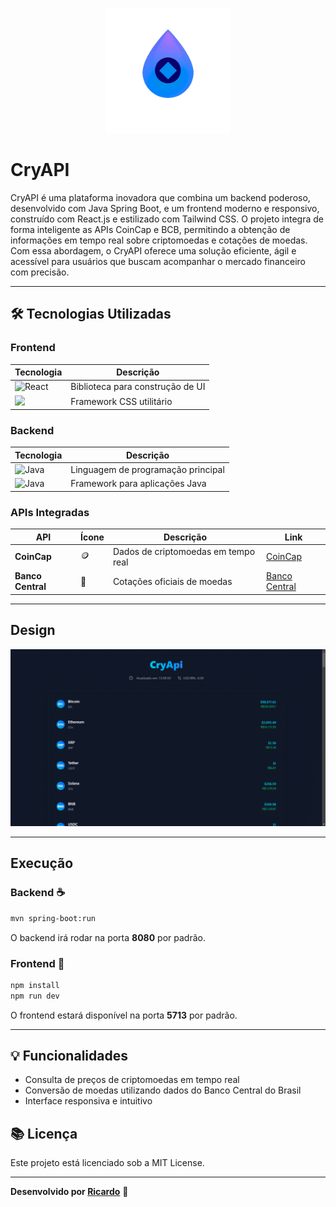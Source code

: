 <p align="center">
  <img src="https://github.com/RLC02/RLC02/blob/main/CryApiLogo.png?raw=true" width="200" height="200" />
</p>

# CryAPI 

CryAPI é uma plataforma inovadora que combina um backend poderoso, desenvolvido com Java Spring Boot, e um frontend moderno e responsivo, construído com React.js e estilizado com Tailwind CSS. O projeto integra de forma inteligente as APIs CoinCap e BCB, permitindo a obtenção de informações em tempo real sobre criptomoedas e cotações de moedas. Com essa abordagem, o CryAPI oferece uma solução eficiente, ágil e acessível para usuários que buscam acompanhar o mercado financeiro com precisão.

---

## 🛠️ Tecnologias Utilizadas

### **Frontend**
| Tecnologia       | Descrição                     |
|------------------|-------------------------------|
|    <img src="https://img.shields.io/badge/react%20-%2320232a.svg?&style=for-the-badge&logo=react&logoColor=&color=blue" alt="React"/>  | Biblioteca para construção de UI |
|    <img src="https://img.shields.io/badge/Tailwind_CSS-grey?style=for-the-badge&logo=tailwind-css&logoColor=38B2AC"/> | Framework CSS utilitário      |

### **Backend**
| Tecnologia           | Descrição                          |
|---------------------|------------------------------------|
| <img src="https://img.shields.io/badge/java-%23ED8B00.svg?&style=for-the-badge&logo=openjdk&logoColor=&color=" alt="Java"/> | Linguagem de programação principal |
| <img src="https://img.shields.io/badge/spring-%23ED8B00.svg?&style=for-the-badge&logo=spring&logoColor=&color=white" alt="Java"/> | Framework para aplicações Java     |

### **APIs Integradas**
| API               | Ícone | Descrição                          | Link |
|-------------------|-------|------------------------------------|------|
| **CoinCap**       | 🪙    | Dados de criptomoedas em tempo real| [CoinCap](https://coincap.io/) |
| **Banco Central** | 🏦    | Cotações oficiais de moedas        | [Banco Central](https://www.bcb.gov.br/) |

---
## Design

<p align="center">
  <img src="https://github.com/RLC02/RLC02/blob/main/CryApiScreen.png?raw=true" />
</p>

---

## Execução

### **Backend** ☕
```bash
mvn spring-boot:run
```
O backend irá rodar na porta **8080** por padrão.

### **Frontend** 👾
```bash
npm install
npm run dev
```
O frontend estará disponível na porta **5713** por padrão.

---

## 💡 Funcionalidades
- Consulta de preços de criptomoedas em tempo real
- Conversão de moedas utilizando dados do Banco Central do Brasil
- Interface responsiva e intuitivo

## 📚 Licença
Este projeto está licenciado sob a MIT License. 

---
**Desenvolvido por [Ricardo](https://github.com/RLC02)** 🚀

